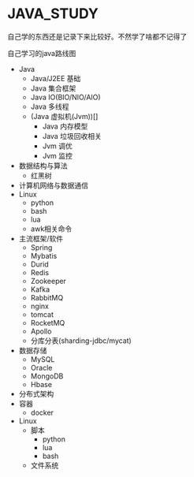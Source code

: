 # JAVA_STUDY

自己学的东西还是记录下来比较好。不然学了啥都不记得了

自己学习的java路线图

- Java
  - Java/J2EE 基础
  - Java 集合框架
  - Java IO(BIO/NIO/AIO)
  - Java 多线程
  - (Java 虚拟机(Jvm))[]
    - Java 内存模型
    - Java 垃圾回收相关
    - Jvm 调优
    - Jvm 监控
- 数据结构与算法
  - 红黑树
- 计算机网络与数据通信
- Linux
  - python
  - bash
  - lua
  - awk相关命令
- 主流框架/软件
  - Spring
  - Mybatis
  - Durid
  - Redis
  - Zookeeper
  - Kafka
  - RabbitMQ
  - nginx
  - tomcat
  - RocketMQ
  - Apollo
  - 分库分表(sharding-jdbc/mycat)
- 数据存储
  - MySQL
  - Oracle
  - MongoDB
  - Hbase
- 分布式架构
- 容器
  - docker
- Linux
  - 脚本
    - python
    - lua
    - bash
  - 文件系统

